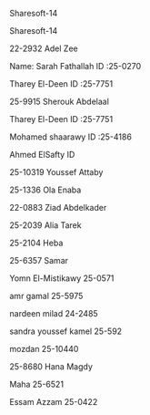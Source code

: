 Sharesoft-14


Sharesoft-14

22-2932 Adel Zee

Name: Sarah Fathallah ID :25-0270


Tharey El-Deen ID :25-7751

25-9915 Sherouk Abdelaal


Tharey El-Deen ID :25-7751

Mohamed shaarawy  ID :25-4186


Ahmed ElSafty ID

25-10319 Youssef Attaby


25-1336 Ola Enaba


22-0883 Ziad Abdelkader

25-2039 Alia Tarek

25-2104 Heba

25-6357 Samar

Yomn El-Mistikawy 25-0571

amr gamal 25-5975

nardeen milad 24-2485

sandra youssef kamel 25-592

mozdan 25-10440

25-8680 Hana Magdy

Maha 25-6521

Essam Azzam 25-0422